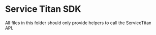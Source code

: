 # Service Titan SDK

All files in this folder should only provide helpers to call the ServiceTitan API.
